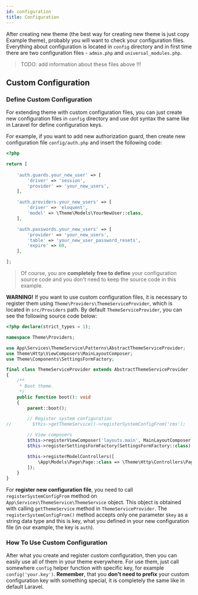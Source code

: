 ```yaml
---
id: configuration
title: Configuration
---
```


After creating new theme (the best way for creating new theme is just copy Example theme), probably you will want to check your configuration files. 
Everything about configuration is located in `config` directory and in first time there are two configuration files - `admin.php` and 
`universal_modules.php`.

> TODO: add information about these files above !!!

## Custom Configuration

### Define Custom Configuration

For extending theme with custom configuration files, you can just create new configuration files in `config` directory and use 
dot syntax the same like in Laravel for define configuration keys.

For example, if you want to add new authorization guard, then create new configuration file `config/auth.php` and insert the following code: 

```php
<?php

return [
    
    'auth.guards.your_new_user' => [
        'driver' => 'session',
        'provider' => 'your_new_users',
    ],

    'auth.providers.your_new_users' => [
        'driver' => 'eloquent',
        'model' => \Theme\Models\YourNewUser::class,
    ],

    'auth.passwords.your_new_users' => [
        'provider' => 'your_new_users',
        'table' => 'your_new_user_password_resets',
        'expire' => 60,
    ],

];
```

> Of course, you are **completely free to define** your configuration source code and you don't need to keep the source code in this example.

**WARNING!** If you want to use custom configuration files, it is necessary to register them using `Theme\Providers\ThemeServiceProvider`, which 
is located in `src/Providers` path. By default `ThemeServiceProvider`, you can see the following source code below:

```php
<?php declare(strict_types = 1);

namespace Theme\Providers;

use App\Services\ThemeService\Patterns\AbstractThemeServiceProvider;
use Theme\Http\ViewComposers\MainLayoutComposer;
use Theme\Components\SettingsFormFactory;

final class ThemeServiceProvider extends AbstractThemeServiceProvider
{
    /**
     * Boot theme.
     */
    public function boot(): void
    {
        parent::boot();

        // Register system configuration
//        $this->getThemeService()->registerSystemConfigFrom('cms');

        // View composers
        $this->registerViewComposer('layouts.main', MainLayoutComposer::class);
        $this->registerSettingsFormFactory(SettingsFormFactory::class);

        $this->registerModelControllers([
            \App\Models\Page\Page::class => \Theme\Http\Controllers\PagesController::class
        ]);
    }
}
```

For **register new configuration file**, you need to call `registerSystemConfigFrom` method on `App\Services\ThemeService\ThemeService` object. 
This object is obtained with calling `getThemeService` method in `ThemeServiceProvider`. The `registerSystemConfigFrom()` method accepts only 
one parameter `$key` as a string data type and this is key, what you defined in your new configuration file (in our example, the key is `auth`).

### How To Use Custom Configuration

After what you create and register custom configuration, then you can easily use all of them in your theme everywhere. For use them, just call somewhere `config` 
helper function with specific key, for example `config('your.key')`. **Remember**, that you **don't need to prefix** your custom configuration key with 
something special, it is completely the same like in default Laravel.
